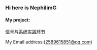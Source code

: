### Hi here is NephilimG

#### My project:

[信号与系统实践环节](https://github.com/NephilimG/NephilimG.github.io)

My Email address:(2589615851@qq.com)
